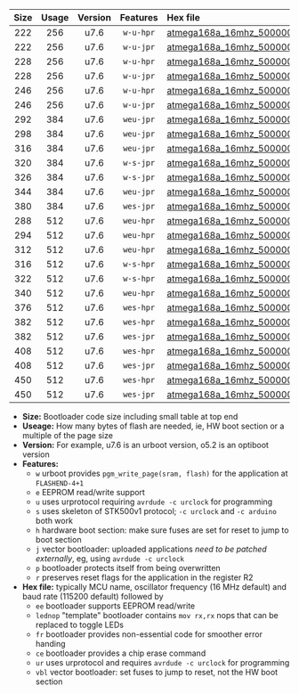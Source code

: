 |Size|Usage|Version|Features|Hex file|
|:-:|:-:|:-:|:-:|:--|
|222|256|u7.6|`w-u-hpr`|[atmega168a_16mhz_500000bps_ur.hex](https://raw.githubusercontent.com/stefanrueger/urboot/main/atmega168a_16mhz_500000bps_ur.hex)|
|222|256|u7.6|`w-u-jpr`|[atmega168a_16mhz_500000bps_ur_vbl.hex](https://raw.githubusercontent.com/stefanrueger/urboot/main/atmega168a_16mhz_500000bps_ur_vbl.hex)|
|228|256|u7.6|`w-u-hpr`|[atmega168a_16mhz_500000bps_lednop_ur.hex](https://raw.githubusercontent.com/stefanrueger/urboot/main/atmega168a_16mhz_500000bps_lednop_ur.hex)|
|228|256|u7.6|`w-u-jpr`|[atmega168a_16mhz_500000bps_lednop_ur_vbl.hex](https://raw.githubusercontent.com/stefanrueger/urboot/main/atmega168a_16mhz_500000bps_lednop_ur_vbl.hex)|
|246|256|u7.6|`w-u-hpr`|[atmega168a_16mhz_500000bps_lednop_fr_ur.hex](https://raw.githubusercontent.com/stefanrueger/urboot/main/atmega168a_16mhz_500000bps_lednop_fr_ur.hex)|
|246|256|u7.6|`w-u-jpr`|[atmega168a_16mhz_500000bps_lednop_fr_ur_vbl.hex](https://raw.githubusercontent.com/stefanrueger/urboot/main/atmega168a_16mhz_500000bps_lednop_fr_ur_vbl.hex)|
|292|384|u7.6|`weu-jpr`|[atmega168a_16mhz_500000bps_ee_ur_vbl.hex](https://raw.githubusercontent.com/stefanrueger/urboot/main/atmega168a_16mhz_500000bps_ee_ur_vbl.hex)|
|298|384|u7.6|`weu-jpr`|[atmega168a_16mhz_500000bps_ee_lednop_ur_vbl.hex](https://raw.githubusercontent.com/stefanrueger/urboot/main/atmega168a_16mhz_500000bps_ee_lednop_ur_vbl.hex)|
|316|384|u7.6|`weu-jpr`|[atmega168a_16mhz_500000bps_ee_lednop_fr_ur_vbl.hex](https://raw.githubusercontent.com/stefanrueger/urboot/main/atmega168a_16mhz_500000bps_ee_lednop_fr_ur_vbl.hex)|
|320|384|u7.6|`w-s-jpr`|[atmega168a_16mhz_500000bps_vbl.hex](https://raw.githubusercontent.com/stefanrueger/urboot/main/atmega168a_16mhz_500000bps_vbl.hex)|
|326|384|u7.6|`w-s-jpr`|[atmega168a_16mhz_500000bps_lednop_vbl.hex](https://raw.githubusercontent.com/stefanrueger/urboot/main/atmega168a_16mhz_500000bps_lednop_vbl.hex)|
|344|384|u7.6|`weu-jpr`|[atmega168a_16mhz_500000bps_ee_lednop_fr_ce_ur_vbl.hex](https://raw.githubusercontent.com/stefanrueger/urboot/main/atmega168a_16mhz_500000bps_ee_lednop_fr_ce_ur_vbl.hex)|
|380|384|u7.6|`wes-jpr`|[atmega168a_16mhz_500000bps_ee_vbl.hex](https://raw.githubusercontent.com/stefanrueger/urboot/main/atmega168a_16mhz_500000bps_ee_vbl.hex)|
|288|512|u7.6|`weu-hpr`|[atmega168a_16mhz_500000bps_ee_ur.hex](https://raw.githubusercontent.com/stefanrueger/urboot/main/atmega168a_16mhz_500000bps_ee_ur.hex)|
|294|512|u7.6|`weu-hpr`|[atmega168a_16mhz_500000bps_ee_lednop_ur.hex](https://raw.githubusercontent.com/stefanrueger/urboot/main/atmega168a_16mhz_500000bps_ee_lednop_ur.hex)|
|312|512|u7.6|`weu-hpr`|[atmega168a_16mhz_500000bps_ee_lednop_fr_ur.hex](https://raw.githubusercontent.com/stefanrueger/urboot/main/atmega168a_16mhz_500000bps_ee_lednop_fr_ur.hex)|
|316|512|u7.6|`w-s-hpr`|[atmega168a_16mhz_500000bps.hex](https://raw.githubusercontent.com/stefanrueger/urboot/main/atmega168a_16mhz_500000bps.hex)|
|322|512|u7.6|`w-s-hpr`|[atmega168a_16mhz_500000bps_lednop.hex](https://raw.githubusercontent.com/stefanrueger/urboot/main/atmega168a_16mhz_500000bps_lednop.hex)|
|340|512|u7.6|`weu-hpr`|[atmega168a_16mhz_500000bps_ee_lednop_fr_ce_ur.hex](https://raw.githubusercontent.com/stefanrueger/urboot/main/atmega168a_16mhz_500000bps_ee_lednop_fr_ce_ur.hex)|
|376|512|u7.6|`wes-hpr`|[atmega168a_16mhz_500000bps_ee.hex](https://raw.githubusercontent.com/stefanrueger/urboot/main/atmega168a_16mhz_500000bps_ee.hex)|
|382|512|u7.6|`wes-hpr`|[atmega168a_16mhz_500000bps_ee_lednop.hex](https://raw.githubusercontent.com/stefanrueger/urboot/main/atmega168a_16mhz_500000bps_ee_lednop.hex)|
|382|512|u7.6|`wes-jpr`|[atmega168a_16mhz_500000bps_ee_lednop_vbl.hex](https://raw.githubusercontent.com/stefanrueger/urboot/main/atmega168a_16mhz_500000bps_ee_lednop_vbl.hex)|
|408|512|u7.6|`wes-hpr`|[atmega168a_16mhz_500000bps_ee_lednop_fr.hex](https://raw.githubusercontent.com/stefanrueger/urboot/main/atmega168a_16mhz_500000bps_ee_lednop_fr.hex)|
|408|512|u7.6|`wes-jpr`|[atmega168a_16mhz_500000bps_ee_lednop_fr_vbl.hex](https://raw.githubusercontent.com/stefanrueger/urboot/main/atmega168a_16mhz_500000bps_ee_lednop_fr_vbl.hex)|
|450|512|u7.6|`wes-hpr`|[atmega168a_16mhz_500000bps_ee_lednop_fr_ce.hex](https://raw.githubusercontent.com/stefanrueger/urboot/main/atmega168a_16mhz_500000bps_ee_lednop_fr_ce.hex)|
|450|512|u7.6|`wes-jpr`|[atmega168a_16mhz_500000bps_ee_lednop_fr_ce_vbl.hex](https://raw.githubusercontent.com/stefanrueger/urboot/main/atmega168a_16mhz_500000bps_ee_lednop_fr_ce_vbl.hex)|

- **Size:** Bootloader code size including small table at top end
- **Useage:** How many bytes of flash are needed, ie, HW boot section or a multiple of the page size
- **Version:** For example, u7.6 is an urboot version, o5.2 is an optiboot version
- **Features:**
  + `w` urboot provides `pgm_write_page(sram, flash)` for the application at `FLASHEND-4+1`
  + `e` EEPROM read/write support
  + `u` uses urprotocol requiring `avrdude -c urclock` for programming
  + `s` uses skeleton of STK500v1 protocol; `-c urclock` and `-c arduino` both work
  + `h` hardware boot section: make sure fuses are set for reset to jump to boot section
  + `j` vector bootloader: uploaded applications *need to be patched externally*, eg, using `avrdude -c urclock`
  + `p` bootloader protects itself from being overwritten
  + `r` preserves reset flags for the application in the register R2
- **Hex file:** typically MCU name, oscillator frequency (16 MHz default) and baud rate (115200 default) followed by
  + `ee` bootloader supports EEPROM read/write
  + `lednop` "template" bootloader contains `mov rx,rx` nops that can be replaced to toggle LEDs
  + `fr` bootloader provides non-essential code for smoother error handing
  + `ce` bootloader provides a chip erase command
  + `ur` uses urprotocol and requires `avrdude -c urclock` for programming
  + `vbl` vector bootloader: set fuses to jump to reset, not the HW boot section

